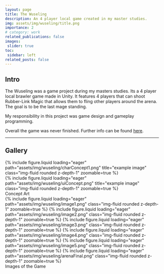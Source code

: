 ```yaml
---
layout: page
title: The Wuseling
description: An 4 player local game created in my master studies.
img: assets/img/wuseling/title.png
importance: 2
# category: work
related_publications: false
images:
 slider: true
toc:
 sidebar: left
related_posts: false
---
```


## Intro

The Wuseling was a game project during my masters studies. Its a 4 player local brawler game made in Unity. It features 4 players that can shoot Rubber-Link Magic that allows them to fling other players around the arena. The goal is to be the last mage standing.

My responsibility in this project was game design and gameplay programming. 

Overall the game was never finished. Further info can be found <a href="https://portfolio.fh-salzburg.ac.at/projects/2023-the-wuzeling">here</a>.

---

## Gallery

<div class="row">
    <div class="col-sm mt-3 mt-md-0">
        {% include figure.liquid loading="eager" path="assets/img/wuseling/charConcept1.png" title="example image" class="img-fluid rounded z-depth-1" zoomable=true %}
    </div>
    <div class="col-sm mt-3 mt-md-0">
        {% include figure.liquid loading="eager" path="assets/img/wuseling/uiConcept.png" title="example image" class="img-fluid rounded z-depth-1" zoomable=true %}
    </div>
</div>
<div class="caption">
    Concept Art
</div>

<swiper-container keyboard="true" navigation="true" pagination="true" pagination-clickable="true" pagination-dynamic-bullets="true" rewind="true">
  <swiper-slide>{% include figure.liquid loading="eager" path="assets/img/wuseling/image1.png" class="img-fluid rounded z-depth-1" zoomable=true %}</swiper-slide>
  <swiper-slide>{% include figure.liquid loading="eager" path="assets/img/wuseling/image2.png" class="img-fluid rounded z-depth-1" zoomable=true %}</swiper-slide>
  <swiper-slide>{% include figure.liquid loading="eager" path="assets/img/wuseling/image3.png" class="img-fluid rounded z-depth-1" zoomable=true %}</swiper-slide>
  <swiper-slide>{% include figure.liquid loading="eager" path="assets/img/wuseling/image4.png" class="img-fluid rounded z-depth-1" zoomable=true %}</swiper-slide>
  <swiper-slide>{% include figure.liquid loading="eager" path="assets/img/wuseling/image5.png" class="img-fluid rounded z-depth-1" zoomable=true %}</swiper-slide>
  <swiper-slide>{% include figure.liquid loading="eager" path="assets/img/wuseling/arenaFinal.png" class="img-fluid rounded z-depth-1" zoomable=true %}</swiper-slide>
  </swiper-container>
<div class="caption">
    Images of the Game
</div>
